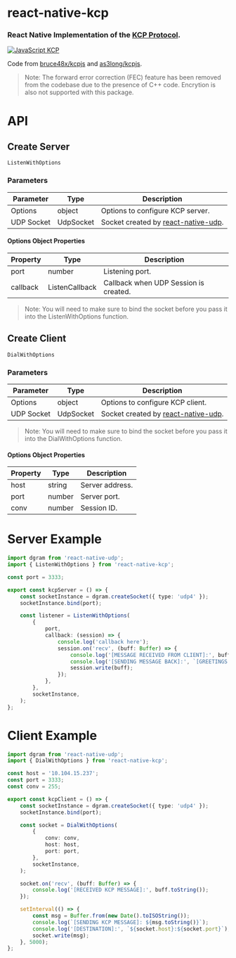 # react-native-kcp

### React Native Implementation of the [KCP Protocol](https://github.com/skywind3000/kcp).

[![JavaScript KCP](https://img.shields.io/badge/Powered_By-KCP-293C81?style=for-the-badge&logo=JavaScript&logoColor=FFFFFF)](https://reactnative.dev/docs/environment-setup)

Code from [bruce48x/kcpjs](https://github.com/bruce48x/kcpjs) and [as3long/kcpjs](https://github.com/as3long/kcpjs).

> Note: The forward error correction (FEC) feature has been removed from the codebase due to the presence of C++ code. Encrytion is also not supported with this package.

# API

## Create Server

`ListenWithOptions`

### Parameters

| Parameter  | Type      | Description                                                                                             |
| ---------- | --------- | ------------------------------------------------------------------------------------------------------- |
| Options    | object    | Options to configure KCP server.                                                                        |
| UDP Socket | UdpSocket | Socket created by [react-native-udp](https://github.com/tradle/react-native-udp/blob/master/README.md). |

#### Options Object Properties

| Property | Type           | Description                           |
| -------- | -------------- | ------------------------------------- |
| port     | number         | Listening port.                       |
| callback | ListenCallback | Callback when UDP Session is created. |

> Note: You will need to make sure to bind the socket before you pass it into the ListenWithOptions function.

## Create Client

`DialWithOptions`

### Parameters

| Parameter  | Type      | Description                                                                                             |
| ---------- | --------- | ------------------------------------------------------------------------------------------------------- |
| Options    | object    | Options to configure KCP client.                                                                        |
| UDP Socket | UdpSocket | Socket created by [react-native-udp](https://github.com/tradle/react-native-udp/blob/master/README.md). |

> Note: You will need to make sure to bind the socket before you pass it into the DialWithOptions function.

#### Options Object Properties

| Property | Type   | Description     |
| -------- | ------ | --------------- |
| host     | string | Server address. |
| port     | number | Server port.    |
| conv     | number | Session ID.     |

# Server Example

```ts
import dgram from 'react-native-udp';
import { ListenWithOptions } from 'react-native-kcp';

const port = 3333;

export const kcpServer = () => {
    const socketInstance = dgram.createSocket({ type: 'udp4' });
    socketInstance.bind(port);

    const listener = ListenWithOptions(
        {
            port,
            callback: (session) => {
                console.log('callback here');
                session.on('recv', (buff: Buffer) => {
                    console.log('[MESSAGE RECEIVED FROM CLIENT]:', buff.toString());
                    console.log('[SENDING MESSAGE BACK]:', `[GREETINGS FROM HOST]: ${buff.toString()}`);
                    session.write(buff);
                });
            },
        },
        socketInstance,
    );
};
```

# Client Example

```ts
import dgram from 'react-native-udp';
import { DialWithOptions } from 'react-native-kcp';

const host = '10.104.15.237';
const port = 3333;
const conv = 255;

export const kcpClient = () => {
    const socketInstance = dgram.createSocket({ type: 'udp4' });
    socketInstance.bind(port);

    const socket = DialWithOptions(
        {
            conv: conv,
            host: host,
            port: port,
        },
        socketInstance,
    );

    socket.on('recv', (buff: Buffer) => {
        console.log('[RECEIVED KCP MESSAGE]:', buff.toString());
    });

    setInterval(() => {
        const msg = Buffer.from(new Date().toISOString());
        console.log(`[SENDING KCP MESSAGE]: ${msg.toString()}`);
        console.log('[DESTINATION]:', `${socket.host}:${socket.port}`);
        socket.write(msg);
    }, 5000);
};
```
